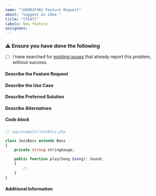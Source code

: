 ```yaml
---
name: "\U0001F4A1 Feature Request"
about: "Suggest an idea "
title: "[FEAT]"
labels: New feature
assignees:
---
```


### ⚠️ Ensure you have done the following

- [ ] I have searched for [existing issues](https://github.com/Accredifysg/Nexus/issues) that already report this problem, without success.

#### Describe the Feature Request

<!-- A clear and concise description of what the feature does. -->

#### Describe the Use Case

<!-- A clear and concise use case for what problem this feature would solve. -->

#### Describe Preferred Solution

<!-- A clear and concise description of what you how you want this feature to be added to added. -->

#### Describe Alternatives

<!-- A clear and concise description of any alternative solutions or features you have considered. -->

##### Code block

<!-- If you are able to illustrate the feature request with an example. -->

```php
// app/example/JazzBass.php

class JazzBass extends Bass
{
    private string stringGauge;

    public function play(Song $song): Sound;
    {
        //
    }
}
```

#### Additional Information

<!--  List any other information that is relevant to your issue. Stack traces, related issues, suggestions on how to implement, Stack Overflow links, forum links, etc. -->
